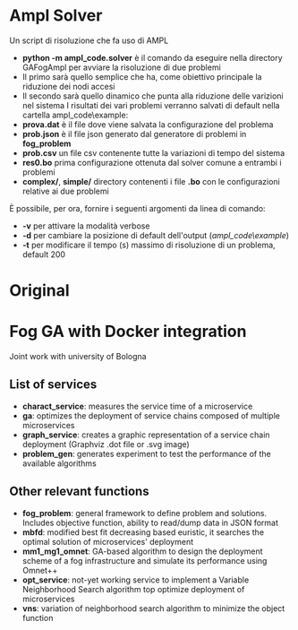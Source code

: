 # Ampl Solver

Un script di risoluzione che fa uso di AMPL
- __python -m ampl_code.solver__ è il comando da eseguire nella directory GAFogAmpl per avviare la risoluzione di due problemi
- Il primo sarà quello semplice che ha, come obiettivo principale la riduzione dei nodi accesi
- Il secondo sarà quello dinamico che punta alla riduzione delle varizioni nel sistema
I risultati dei vari problemi verranno salvati di default nella cartella ampl_code\example:
- __prova.dat__ è il file dove viene salvata la configurazione del problema
- __prob.json__ è il file json generato dal generatore di problemi in __fog_problem__
- __prob.csv__ un file csv contenente tutte la variazioni di tempo del sistema
- __res0.bo__ prima configurazione ottenuta dal solver comune a entrambi i problemi
- __complex/__, __simple/__ directory contenenti i file __.bo__ con le configurazioni relative ai due problemi

È possibile, per ora, fornire i seguenti argomenti da linea di comando:
- __-v__ per attivare la modalità verbose
- __-d__ per cambiare la posizione di default dell'output (_ampl_code\example_)
- __-t__ per modificare il tempo (s) massimo di risoluzione di un problema, default 200

# Original
# Fog GA with Docker integration

Joint work with university of Bologna

## List of services

- __charact_service__: measures the service time of a microservice
- __ga__: optimizes the deployment of service chains composed of multiple microservices
- __graph_service__: creates a graphic representation of a service chain deployment (Graphviz .dot file or .svg image)
- __problem_gen__: generates experiment to test the performance of the available algorithms

## Other relevant functions

- __fog_problem__: general framework to define problem and solutions. Includes objective function, ability to read/dump data in JSON format
- __mbfd__: modified best fit decreasing based euristic, it searches the optimal solution of microservices' deployment
- __mm1_mg1_omnet__: GA-based algorithm to design the deployment scheme of a fog infrastructure and simulate its performance using Omnet++
- __opt_service__: not-yet working service to implement a Variable Neighborhood Search algorithm top optimize deployment of microservices
- __vns__: variation of neighborhood search algorithm to minimize the object function
